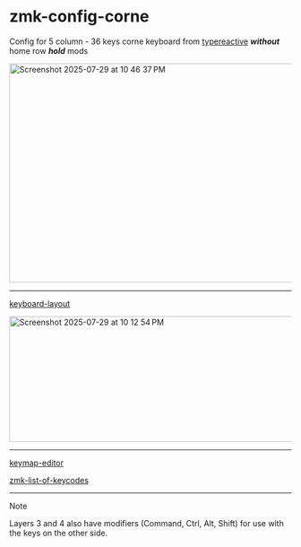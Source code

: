 # zmk-config-corne

Config for 5 column - 36 keys corne keyboard from [typereactive](https://typeractive.xyz/pages/build/corne-5col_choc) **_without_** home row **_hold_** mods

<img width="931" height="391" alt="Screenshot 2025-07-29 at 10 46 37 PM" src="https://github.com/user-attachments/assets/356b2d92-14ea-4060-b59c-546690d5c66b" />

---

[keyboard-layout](https://www.keyboard-layout-editor.com/#/gists/d00ca7da92e40d45ca4ae67fdd24d10c)

<img width="738" height="224" alt="Screenshot 2025-07-29 at 10 12 54 PM" src="https://github.com/user-attachments/assets/26da7350-4001-4534-8e58-61cae4c99a62" />

---

[keymap-editor](https://nickcoutsos.github.io/keymap-editor/)

[zmk-list-of-keycodes](https://zmk.dev/docs/keymaps/list-of-keycodes)

---

> [!NOTE]
> Layers 3 and 4 also have modifiers (Command, Ctrl, Alt, Shift) for use with the keys on the other side.
